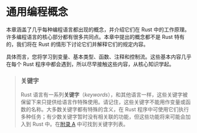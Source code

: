 # 通用编程概念

本章涵盖了几乎每种编程语言都出现的概念，并介绍它们在 Rust 中的工作原理。许多编程语言的核心部分都有很多共同点。本章中提出的概念都不是 Rust 特有的，我们将在 Rust 的情形下讨论它们并解释它们的规定内容。

具体而言，您将学习到变量、基本类型、函数、注释和控制流。这些基本内容几乎在每个 Rust 程序中都会遇到，所以尽早接触这些内容，从核心知识学起。

> ### 关键字
>
> Rust 语言有一系列**关键字**（*keywords*），和其他语言一样，这些关键字被保留下来只提供给语言作特殊使用。请记住，这些关键字不能用作变量或函数的名称。大多数关键字都有特殊的含义，在 Rust 程序中可使用它们执行多种任务；有少数关键字暂时没有相关联的功能，但这些功能将来可能会加入到 Rust 中。在[附录 A][appendix_a] 中可找到关键字列表。

[appendix_a]: appendix-01-keywords.md
